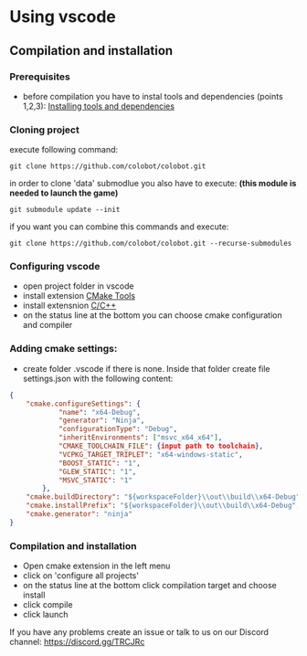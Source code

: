 # Using vscode

## Compilation and installation

### Prerequisites

* before compilation you have to instal tools and dependencies (points 1,2,3): [Installing tools and dependencies](https://github.com/colobot/colobot/wiki/How-to-Build-Colobot%3A-Gold-Edition-Using-MSVC#installing-tools-and-dependencies)

### Cloning project

execute following command:
```
git clone https://github.com/colobot/colobot.git
```
in order to clone 'data' submodlue you also have to execute: <b> (this module is needed to launch the game)</b>
```
git submodule update --init
```
if you want you can combine this commands and execute:
```
git clone https://github.com/colobot/colobot.git --recurse-submodules
```
### Configuring vscode

* open project folder in vscode
* install extension [CMake Tools](https://marketplace.visualstudio.com/items?itemName=ms-vscode.cmake-tools)
* install extensnion [C/C++](https://marketplace.visualstudio.com/items?itemName=ms-vscode.cpptools)
* on the status line at the bottom you can choose cmake configuration and compiler

### Adding cmake settings:

* create folder .vscode if there is none. Inside that folder create file settings.json with the following content:
```json
{
    "cmake.configureSettings": {
            "name": "x64-Debug",
            "generator": "Ninja",
            "configurationType": "Debug",
            "inheritEnvironments": ["msvc_x64_x64"],
            "CMAKE_TOOLCHAIN_FILE": {input path to toolchain},
            "VCPKG_TARGET_TRIPLET": "x64-windows-static",
            "BOOST_STATIC": "1",
            "GLEW_STATIC": "1",
            "MSVC_STATIC": "1"
        },
    "cmake.buildDirectory": "${workspaceFolder}\\out\\build\\x64-Debug",
    "cmake.installPrefix": "${workspaceFolder}\\out\\build\\x64-Debug",
    "cmake.generator": "ninja"
}
```

### Compilation and installation

* Open cmake extension in the left menu
* click on 'configure all projects'
* on the status line at the bottom click compilation target and choose install
* click compile
* click launch

If you have any problems create an issue or talk to us on our Discord channel: https://discord.gg/TRCJRc